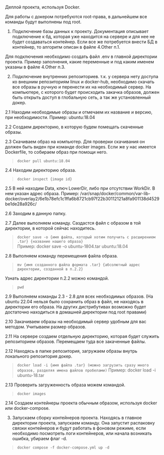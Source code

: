 Деплой проекта, используя Docker. 

Для работы с докером потребуются root-права, в дальнейшем все команды будут выполнены под root.

1. Подключение базы данных к проекту. Документация описывает подключение к бд, которая уже находится на сервере
и для нее не будет создаваться контейнер. Если все же потребуется внести БД в контейнер, то алгоритм описан в файле
4.Other п.1.

Для подключения необходимо создать файл .env в главной директории проекта. Пример заполнения, какие переменные и под
каким именем указаны в файле 4.Other п.3.

2. Подключение внутренних репозиториев.
т.к. у сервера нету доступа ко внешним репозиториям linux и docker-hub, необходимо скачать все образы в ручную и 
перенести их на необходимый сервер. На компьютере, с которого будет происходить закачка образов, должен быть открыть 
доступ в глобальную сеть, а так же установленный докер.

2.1 Находим необходимые образы и отмечаем их название и версию, при необходимости. 
Пример: ubuntu:18.04

2.2 Создаем директорию, в которую будем помещать скаченные образы.

2.3 Скачиваем образ на компьютер. Для проверки скачивания он должен быть виден при команде docker images.
Если же у нас имеется Dockerfile, то собираем образ при помощи него.
> `docker pull ubuntu:18.04`

2.4 Находим директорию образа.
> `docker inspect {image id}`

2.5 В ней находим Data, ключ LowerDir, либо при отсутствии WorkDir. В нем указан адрес образа.
Пример:
/var/snap/docker/common/var-lib-docker/overlay2/6e1b78efc1c1ffa6b8721cb97f22b30112121a8fa901138d4529be1de28a926c/

2.6 Заходим в данную папку.

2.7 Далее выполняем команду. Саздастся файл с образом в той директории, в которой сейчас находитесь.
> `docker save -o {имя файла, который хотим получить с расширением .tar} {название нашего образа}`  
Пример:  docker save -o ubuntu-1804.tar ubuntu:18.04

2.8 Выполняем команду перемещения файла образа.
> `mv {имя созданного файла формата .tar} {абсолютный адрес директории, созданной в п.2.2}`

Узнать адрес директории п.2.2 можно командой.
> `pwd`

2.9 Выполняем команды 2.3 - 2.8 для всех необходимых образов.
(На ubuntu 22.04 нельзя было сохранить образ в файл, не находясь в директории его образа. На других дистрибутивах
возможно будет достаточно находиться в домашней директории под root правами)

2.10 Закачиваем образы на необходимый сервер удобным для вас методом. Учитываем размер образов.

2.11 На сервере создаем отдельную директорию, которая будет служить репозиторием образов. Перемещаем туда все
закаченные файлы.

2.12 Находясь в папке репозитория, загружаем образы внутрь локального репозитория докер.
> `docker load -i {имя файла .tar} (можно загрузить сразу много образов, разделяя имена файлов пробелами)`
Пример:  docker load -i ubuntu-18.tar

2.13 Проверить загруженность образа можем командой.
> `docker images`

2.14 Создаем контейнеры проекта обычным образом, используя docker или docker-compose.

3. Запускаем сборку контейнеров проекта. Находясь в главное директории проекта, запускаем команду. Она запустит 
распаковку связки контейнеров и будут работать в фоновом режиме, если необходимо посмотреть логи контейнеров, 
или начала возникать ошибка, убираем флаг -d.
> `docker compose -f docker-compose.yml up -d`
